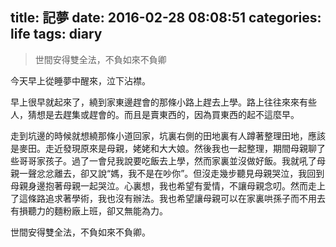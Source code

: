 title: 記夢
date: 2016-02-28 08:08:51
categories: life
tags: diary
---

> 世間安得雙全法，不負如來不負卿

<!--more-->

今天早上從睡夢中醒來，泣下沾襟。

早上很早就起來了，繞到家東邊趕會的那條小路上趕去上學。路上往往來來有些人，猜想是去趕集或趕會的。而且是賣東西的，因為買東西的起不這麼早。

走到坑邊的時候就想繞那條小道回家，坑裏右側的田地裏有人蹲著整理田地，應該是麥田。走近發現原來是母親，姥姥和大大娘。然後我也一起整理，期間母親聊了些哥哥家孩子。過了一會兒我說要吃飯去上學，然而家裏並沒做好飯。我就吼了母親一聲忿忿離去，卻又說“媽，我不是在吵你”。但沒走幾步聽見母親哭泣，我回到母親身邊抱著母親一起哭泣。心裏想，我也希望有愛情，不讓母親念叨。然而走上了這條路追求著學術，我也沒有辦法。我也希望讓母親可以在家裏哄孫子而不用去有損聽力的麵粉廠上班，卻又無能為力。

世間安得雙全法，不負如來不負卿。